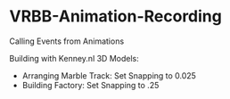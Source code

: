 # VRBB-Animation-Recording
 Calling Events from Animations


Building with Kenney.nl 3D Models:
- Arranging Marble Track: Set Snapping to 0.025
- Building Factory: Set Snapping to .25

